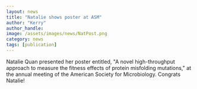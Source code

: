 ```yaml
---
layout: news
title: "Natalie shows poster at ASM"
author: "Kerry"
author_handle: 
image: /assets/images/news/NatPost.png
category: news
tags: [publication]
---
```

Natalie Quan presented her poster entitled, "A novel high-throughput approach to measure the fitness effects of protein misfolding mutations," at the annual meeting of the American Society for Microbiology. Congrats Natalie!